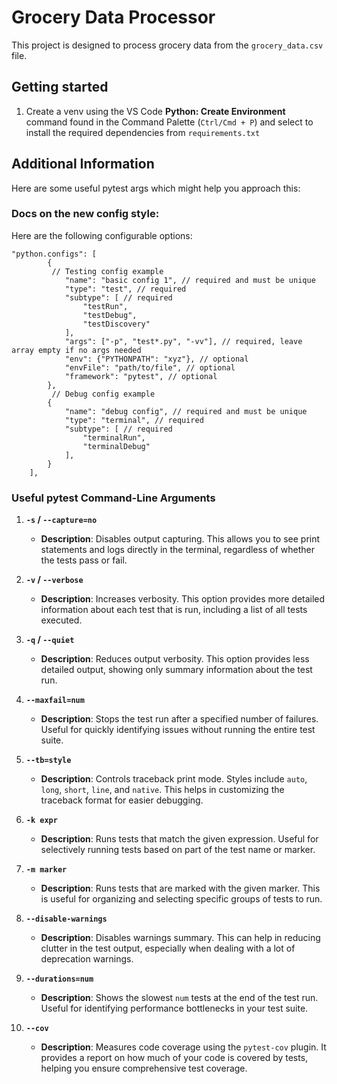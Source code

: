 # Grocery Data Processor

This project is designed to process grocery data from the `grocery_data.csv` file.


## Getting started

1. Create a venv using the VS Code **Python: Create Environment** command found in the Command Palette (`Ctrl/Cmd + P`) and select to install the required dependencies from `requirements.txt`

## Additional Information

Here are some useful pytest args which might help you approach this:

### Docs on the new config style:

Here are the following configurable options:
```
"python.configs": [
        {
         // Testing config example 
            "name": "basic config 1", // required and must be unique
            "type": "test", // required
            "subtype": [ // required
                "testRun",
                "testDebug",
                "testDiscovery"
            ],
            "args": ["-p", "test*.py", "-vv"], // required, leave array empty if no args needed
            "env": {"PYTHONPATH": "xyz"}, // optional
            "envFile": "path/to/file", // optional
            "framework": "pytest", // optional
        },
         // Debug config example
        {
            "name": "debug config", // required and must be unique
            "type": "terminal", // required
            "subtype": [ // required
                "terminalRun",
                "terminalDebug"
            ],
        }
    ],
```

### Useful pytest Command-Line Arguments

1. **`-s` / `--capture=no`**
   - **Description**: Disables output capturing. This allows you to see print statements and logs directly in the terminal, regardless of whether the tests pass or fail.

2. **`-v` / `--verbose`**
   - **Description**: Increases verbosity. This option provides more detailed information about each test that is run, including a list of all tests executed.

3. **`-q` / `--quiet`**
   - **Description**: Reduces output verbosity. This option provides less detailed output, showing only summary information about the test run.

4. **`--maxfail=num`**
   - **Description**: Stops the test run after a specified number of failures. Useful for quickly identifying issues without running the entire test suite.

5. **`--tb=style`**
   - **Description**: Controls traceback print mode. Styles include `auto`, `long`, `short`, `line`, and `native`. This helps in customizing the traceback format for easier debugging.

6. **`-k expr`**
   - **Description**: Runs tests that match the given expression. Useful for selectively running tests based on part of the test name or marker.

7. **`-m marker`**
   - **Description**: Runs tests that are marked with the given marker. This is useful for organizing and selecting specific groups of tests to run.

8. **`--disable-warnings`**
   - **Description**: Disables warnings summary. This can help in reducing clutter in the test output, especially when dealing with a lot of deprecation warnings.

9. **`--durations=num`**
   - **Description**: Shows the slowest `num` tests at the end of the test run. Useful for identifying performance bottlenecks in your test suite.

10. **`--cov`**
    - **Description**: Measures code coverage using the `pytest-cov` plugin. It provides a report on how much of your code is covered by tests, helping you ensure comprehensive test coverage.

